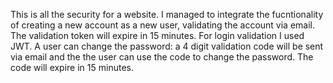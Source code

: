 This is all the security for a website. I managed to integrate the fucntionality of creating a new account as a new user, validating the account via email. The validation 
token will expire in 15 minutes.
For login validation I used JWT.
A user can change the password: a 4 digit validation code will be sent via email and the the user can use the code to change the password. The code will expire in 15 minutes.
